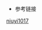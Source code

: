 <!-- https://github.com/niuyi1017/imooc/tree/master/DataPicker -->

-   参考链接

[niuyi1017](https://niuyi1017.github.io/2018/04/22/datepicker.html)
